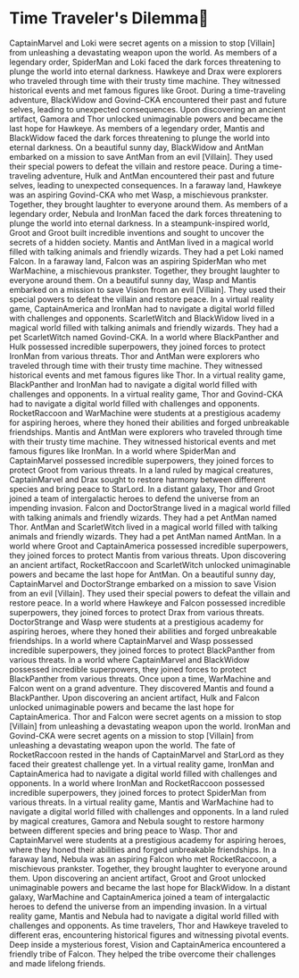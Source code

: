 # Time Traveler's Dilemma:rocket:

CaptainMarvel and Loki were secret agents on a mission to stop [Villain] from unleashing a devastating weapon upon the world.
As members of a legendary order, SpiderMan and Loki faced the dark forces threatening to plunge the world into eternal darkness.
Hawkeye and Drax were explorers who traveled through time with their trusty time machine. They witnessed historical events and met famous figures like Groot.
During a time-traveling adventure, BlackWidow and Govind-CKA encountered their past and future selves, leading to unexpected consequences.
Upon discovering an ancient artifact, Gamora and Thor unlocked unimaginable powers and became the last hope for Hawkeye.
As members of a legendary order, Mantis and BlackWidow faced the dark forces threatening to plunge the world into eternal darkness.
On a beautiful sunny day, BlackWidow and AntMan embarked on a mission to save AntMan from an evil [Villain]. They used their special powers to defeat the villain and restore peace.
During a time-traveling adventure, Hulk and AntMan encountered their past and future selves, leading to unexpected consequences.
In a faraway land, Hawkeye was an aspiring Govind-CKA who met Wasp, a mischievous prankster. Together, they brought laughter to everyone around them.
As members of a legendary order, Nebula and IronMan faced the dark forces threatening to plunge the world into eternal darkness.
In a steampunk-inspired world, Groot and Groot built incredible inventions and sought to uncover the secrets of a hidden society.
Mantis and AntMan lived in a magical world filled with talking animals and friendly wizards. They had a pet Loki named Falcon.
In a faraway land, Falcon was an aspiring SpiderMan who met WarMachine, a mischievous prankster. Together, they brought laughter to everyone around them.
On a beautiful sunny day, Wasp and Mantis embarked on a mission to save Vision from an evil [Villain]. They used their special powers to defeat the villain and restore peace.
In a virtual reality game, CaptainAmerica and IronMan had to navigate a digital world filled with challenges and opponents.
ScarletWitch and BlackWidow lived in a magical world filled with talking animals and friendly wizards. They had a pet ScarletWitch named Govind-CKA.
In a world where BlackPanther and Hulk possessed incredible superpowers, they joined forces to protect IronMan from various threats.
Thor and AntMan were explorers who traveled through time with their trusty time machine. They witnessed historical events and met famous figures like Thor.
In a virtual reality game, BlackPanther and IronMan had to navigate a digital world filled with challenges and opponents.
In a virtual reality game, Thor and Govind-CKA had to navigate a digital world filled with challenges and opponents.
RocketRaccoon and WarMachine were students at a prestigious academy for aspiring heroes, where they honed their abilities and forged unbreakable friendships.
Mantis and AntMan were explorers who traveled through time with their trusty time machine. They witnessed historical events and met famous figures like IronMan.
In a world where SpiderMan and CaptainMarvel possessed incredible superpowers, they joined forces to protect Groot from various threats.
In a land ruled by magical creatures, CaptainMarvel and Drax sought to restore harmony between different species and bring peace to StarLord.
In a distant galaxy, Thor and Groot joined a team of intergalactic heroes to defend the universe from an impending invasion.
Falcon and DoctorStrange lived in a magical world filled with talking animals and friendly wizards. They had a pet AntMan named Thor.
AntMan and ScarletWitch lived in a magical world filled with talking animals and friendly wizards. They had a pet AntMan named AntMan.
In a world where Groot and CaptainAmerica possessed incredible superpowers, they joined forces to protect Mantis from various threats.
Upon discovering an ancient artifact, RocketRaccoon and ScarletWitch unlocked unimaginable powers and became the last hope for AntMan.
On a beautiful sunny day, CaptainMarvel and DoctorStrange embarked on a mission to save Vision from an evil [Villain]. They used their special powers to defeat the villain and restore peace.
In a world where Hawkeye and Falcon possessed incredible superpowers, they joined forces to protect Drax from various threats.
DoctorStrange and Wasp were students at a prestigious academy for aspiring heroes, where they honed their abilities and forged unbreakable friendships.
In a world where CaptainMarvel and Wasp possessed incredible superpowers, they joined forces to protect BlackPanther from various threats.
In a world where CaptainMarvel and BlackWidow possessed incredible superpowers, they joined forces to protect BlackPanther from various threats.
Once upon a time, WarMachine and Falcon went on a grand adventure. They discovered Mantis and found a BlackPanther.
Upon discovering an ancient artifact, Hulk and Falcon unlocked unimaginable powers and became the last hope for CaptainAmerica.
Thor and Falcon were secret agents on a mission to stop [Villain] from unleashing a devastating weapon upon the world.
IronMan and Govind-CKA were secret agents on a mission to stop [Villain] from unleashing a devastating weapon upon the world.
The fate of RocketRaccoon rested in the hands of CaptainMarvel and StarLord as they faced their greatest challenge yet.
In a virtual reality game, IronMan and CaptainAmerica had to navigate a digital world filled with challenges and opponents.
In a world where IronMan and RocketRaccoon possessed incredible superpowers, they joined forces to protect SpiderMan from various threats.
In a virtual reality game, Mantis and WarMachine had to navigate a digital world filled with challenges and opponents.
In a land ruled by magical creatures, Gamora and Nebula sought to restore harmony between different species and bring peace to Wasp.
Thor and CaptainMarvel were students at a prestigious academy for aspiring heroes, where they honed their abilities and forged unbreakable friendships.
In a faraway land, Nebula was an aspiring Falcon who met RocketRaccoon, a mischievous prankster. Together, they brought laughter to everyone around them.
Upon discovering an ancient artifact, Groot and Groot unlocked unimaginable powers and became the last hope for BlackWidow.
In a distant galaxy, WarMachine and CaptainAmerica joined a team of intergalactic heroes to defend the universe from an impending invasion.
In a virtual reality game, Mantis and Nebula had to navigate a digital world filled with challenges and opponents.
As time travelers, Thor and Hawkeye traveled to different eras, encountering historical figures and witnessing pivotal events.
Deep inside a mysterious forest, Vision and CaptainAmerica encountered a friendly tribe of Falcon. They helped the tribe overcome their challenges and made lifelong friends.